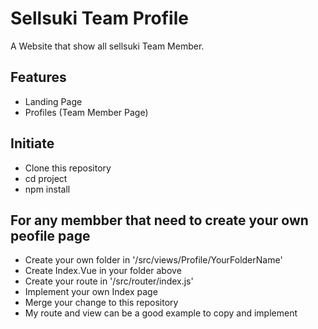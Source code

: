 Sellsuki Team Profile
=============

A Website that show all sellsuki Team Member.

## Features
* Landing Page
* Profiles (Team Member Page)

## Initiate
* Clone this repository
* cd project
* npm install

## For any membber that need to create your own peofile page
* Create your own folder in '/src/views/Profile/YourFolderName'
* Create Index.Vue in your folder above
* Create your route in '/src/router/index.js'
* Implement your own Index page
* Merge your change to this repository
* My route and view can be a good example to copy and implement
